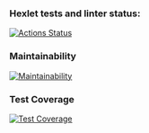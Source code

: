 ### Hexlet tests and linter status:
[![Actions Status](https://github.com/shiffter/python-project-lvl3/workflows/hexlet-check/badge.svg)](https://github.com/shiffter/python-project-lvl3/actions)

### Maintainability
[![Maintainability](https://api.codeclimate.com/v1/badges/22785f856901cfa60946/maintainability)](https://codeclimate.com/github/shiffter/python-project-lvl3/maintainability)

### Test Coverage
[![Test Coverage](https://api.codeclimate.com/v1/badges/22785f856901cfa60946/test_coverage)](https://codeclimate.com/github/shiffter/python-project-lvl3/test_coverage)